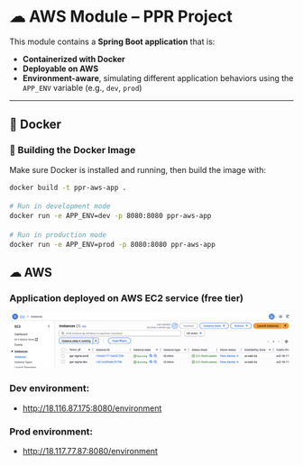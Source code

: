 # ☁ AWS Module – PPR Project

This module contains a **Spring Boot application** that is:

- **Containerized with Docker**
- **Deployable on AWS**
- **Environment-aware**, simulating different application behaviors using the `APP_ENV` variable (e.g., `dev`, `prod`)

---

## 🐳 Docker

### 🔧 Building the Docker Image

Make sure Docker is installed and running, then build the image with:

```bash
docker build -t ppr-aws-app .

# Run in development mode
docker run -e APP_ENV=dev -p 8080:8080 ppr-aws-app

# Run in production mode
docker run -e APP_ENV=prod -p 8080:8080 ppr-aws-app
```

## ☁ AWS

### Application deployed on AWS EC2 service (free tier)
![aws-instances.png](aws-instances.png)

### Dev environment:
- http://18.116.87.175:8080/environment

### Prod environment:
- http://18.117.77.87:8080/environment

